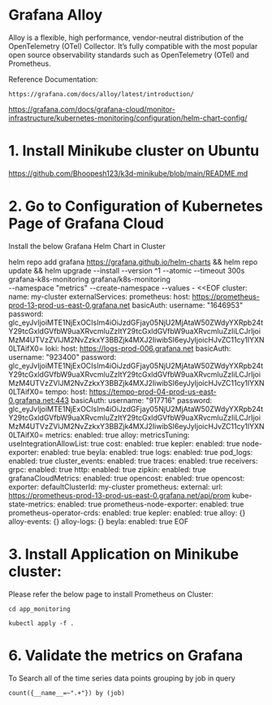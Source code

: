 # Grafana Alloy  
Alloy is a flexible, high performance, vendor-neutral distribution of the OpenTelemetry (OTel) Collector. It’s fully compatible with the most popular open source observability standards such as OpenTelemetry (OTel) and Prometheus.

Reference Documentation:  

    https://grafana.com/docs/alloy/latest/introduction/

https://grafana.com/docs/grafana-cloud/monitor-infrastructure/kubernetes-monitoring/configuration/helm-chart-config/

# 1. Install Minikube cluster on Ubuntu

https://github.com/Bhoopesh123/k3d-minikube/blob/main/README.md

# 2. Go to Configuration of Kubernetes Page of Grafana Cloud

Install the below Grafana Helm Chart in Cluster  

helm repo add grafana https://grafana.github.io/helm-charts &&
  helm repo update &&
  helm upgrade --install --version ^1 --atomic --timeout 300s grafana-k8s-monitoring grafana/k8s-monitoring \
    --namespace "metrics" --create-namespace --values - <<EOF
cluster:
  name: my-cluster
externalServices:
  prometheus:
    host: https://prometheus-prod-13-prod-us-east-0.grafana.net
    basicAuth:
      username: "1646953"
      password: glc_eyJvIjoiMTE1NjExOCIsIm4iOiJzdGFjay05NjU2MjAtaW50ZWdyYXRpb24tY29tcGxldGVfbW9uaXRvcmluZzItY29tcGxldGVfbW9uaXRvcmluZzIiLCJrIjoiMzM4UTVzZVlJM2NvZzkxY3BBZjk4MXJ2IiwibSI6eyJyIjoicHJvZC11cy1lYXN0LTAifX0=
  loki:
    host: https://logs-prod-006.grafana.net
    basicAuth:
      username: "923400"
      password: glc_eyJvIjoiMTE1NjExOCIsIm4iOiJzdGFjay05NjU2MjAtaW50ZWdyYXRpb24tY29tcGxldGVfbW9uaXRvcmluZzItY29tcGxldGVfbW9uaXRvcmluZzIiLCJrIjoiMzM4UTVzZVlJM2NvZzkxY3BBZjk4MXJ2IiwibSI6eyJyIjoicHJvZC11cy1lYXN0LTAifX0=
  tempo:
    host: https://tempo-prod-04-prod-us-east-0.grafana.net:443
    basicAuth:
      username: "917716"
      password: glc_eyJvIjoiMTE1NjExOCIsIm4iOiJzdGFjay05NjU2MjAtaW50ZWdyYXRpb24tY29tcGxldGVfbW9uaXRvcmluZzItY29tcGxldGVfbW9uaXRvcmluZzIiLCJrIjoiMzM4UTVzZVlJM2NvZzkxY3BBZjk4MXJ2IiwibSI6eyJyIjoicHJvZC11cy1lYXN0LTAifX0=
metrics:
  enabled: true
  alloy:
    metricsTuning:
      useIntegrationAllowList: true
  cost:
    enabled: true
  kepler:
    enabled: true
  node-exporter:
    enabled: true
  beyla:
    enabled: true
logs:
  enabled: true
  pod_logs:
    enabled: true
  cluster_events:
    enabled: true
traces:
  enabled: true
receivers:
  grpc:
    enabled: true
  http:
    enabled: true
  zipkin:
    enabled: true
  grafanaCloudMetrics:
    enabled: true
opencost:
  enabled: true
  opencost:
    exporter:
      defaultClusterId: my-cluster
    prometheus:
      external:
        url: https://prometheus-prod-13-prod-us-east-0.grafana.net/api/prom
kube-state-metrics:
  enabled: true
prometheus-node-exporter:
  enabled: true
prometheus-operator-crds:
  enabled: true
kepler:
  enabled: true
alloy: {}
alloy-events: {}
alloy-logs: {}
beyla:
  enabled: true
EOF

# 3. Install Application on Minikube cluster:    
Please refer the below page to install Prometheus on Cluster: 

    cd app_monitoring 
    
    kubectl apply -f .

# 6. Validate the metrics on Grafana
To Search all of the time series data points grouping by job  in query  

    count({__name__=~".+"}) by (job)
